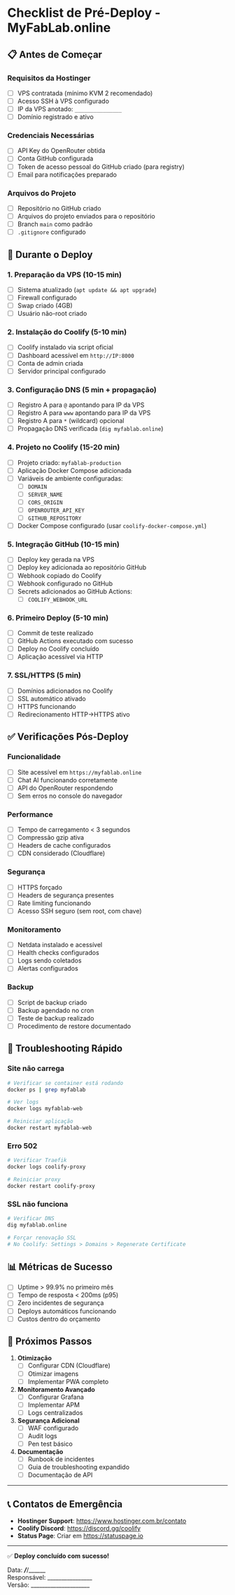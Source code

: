 # Checklist de Pré-Deploy - MyFabLab.online

## 📋 Antes de Começar

### Requisitos da Hostinger
- [ ] VPS contratada (mínimo KVM 2 recomendado)
- [ ] Acesso SSH à VPS configurado
- [ ] IP da VPS anotado: `_______________`
- [ ] Domínio registrado e ativo

### Credenciais Necessárias
- [ ] API Key do OpenRouter obtida
- [ ] Conta GitHub configurada
- [ ] Token de acesso pessoal do GitHub criado (para registry)
- [ ] Email para notificações preparado

### Arquivos do Projeto
- [ ] Repositório no GitHub criado
- [ ] Arquivos do projeto enviados para o repositório
- [ ] Branch `main` como padrão
- [ ] `.gitignore` configurado

## 🚀 Durante o Deploy

### 1. Preparação da VPS (10-15 min)
- [ ] Sistema atualizado (`apt update && apt upgrade`)
- [ ] Firewall configurado
- [ ] Swap criado (4GB)
- [ ] Usuário não-root criado

### 2. Instalação do Coolify (5-10 min)
- [ ] Coolify instalado via script oficial
- [ ] Dashboard acessível em `http://IP:8000`
- [ ] Conta de admin criada
- [ ] Servidor principal configurado

### 3. Configuração DNS (5 min + propagação)
- [ ] Registro A para `@` apontando para IP da VPS
- [ ] Registro A para `www` apontando para IP da VPS
- [ ] Registro A para `*` (wildcard) opcional
- [ ] Propagação DNS verificada (`dig myfablab.online`)

### 4. Projeto no Coolify (15-20 min)
- [ ] Projeto criado: `myfablab-production`
- [ ] Aplicação Docker Compose adicionada
- [ ] Variáveis de ambiente configuradas:
  - [ ] `DOMAIN`
  - [ ] `SERVER_NAME`
  - [ ] `CORS_ORIGIN`
  - [ ] `OPENROUTER_API_KEY`
  - [ ] `GITHUB_REPOSITORY`
- [ ] Docker Compose configurado (usar `coolify-docker-compose.yml`)

### 5. Integração GitHub (10-15 min)
- [ ] Deploy key gerada na VPS
- [ ] Deploy key adicionada ao repositório GitHub
- [ ] Webhook copiado do Coolify
- [ ] Webhook configurado no GitHub
- [ ] Secrets adicionados ao GitHub Actions:
  - [ ] `COOLIFY_WEBHOOK_URL`

### 6. Primeiro Deploy (5-10 min)
- [ ] Commit de teste realizado
- [ ] GitHub Actions executado com sucesso
- [ ] Deploy no Coolify concluído
- [ ] Aplicação acessível via HTTP

### 7. SSL/HTTPS (5 min)
- [ ] Domínios adicionados no Coolify
- [ ] SSL automático ativado
- [ ] HTTPS funcionando
- [ ] Redirecionamento HTTP→HTTPS ativo

## ✅ Verificações Pós-Deploy

### Funcionalidade
- [ ] Site acessível em `https://myfablab.online`
- [ ] Chat AI funcionando corretamente
- [ ] API do OpenRouter respondendo
- [ ] Sem erros no console do navegador

### Performance
- [ ] Tempo de carregamento < 3 segundos
- [ ] Compressão gzip ativa
- [ ] Headers de cache configurados
- [ ] CDN considerado (Cloudflare)

### Segurança
- [ ] HTTPS forçado
- [ ] Headers de segurança presentes
- [ ] Rate limiting funcionando
- [ ] Acesso SSH seguro (sem root, com chave)

### Monitoramento
- [ ] Netdata instalado e acessível
- [ ] Health checks configurados
- [ ] Logs sendo coletados
- [ ] Alertas configurados

### Backup
- [ ] Script de backup criado
- [ ] Backup agendado no cron
- [ ] Teste de backup realizado
- [ ] Procedimento de restore documentado

## 🔧 Troubleshooting Rápido

### Site não carrega
```bash
# Verificar se container está rodando
docker ps | grep myfablab

# Ver logs
docker logs myfablab-web

# Reiniciar aplicação
docker restart myfablab-web
```

### Erro 502
```bash
# Verificar Traefik
docker logs coolify-proxy

# Reiniciar proxy
docker restart coolify-proxy
```

### SSL não funciona
```bash
# Verificar DNS
dig myfablab.online

# Forçar renovação SSL
# No Coolify: Settings > Domains > Regenerate Certificate
```

## 📊 Métricas de Sucesso

- [ ] Uptime > 99.9% no primeiro mês
- [ ] Tempo de resposta < 200ms (p95)
- [ ] Zero incidentes de segurança
- [ ] Deploys automáticos funcionando
- [ ] Custos dentro do orçamento

## 🎯 Próximos Passos

1. **Otimização**
   - [ ] Configurar CDN (Cloudflare)
   - [ ] Otimizar imagens
   - [ ] Implementar PWA completo

2. **Monitoramento Avançado**
   - [ ] Configurar Grafana
   - [ ] Implementar APM
   - [ ] Logs centralizados

3. **Segurança Adicional**
   - [ ] WAF configurado
   - [ ] Audit logs
   - [ ] Pen test básico

4. **Documentação**
   - [ ] Runbook de incidentes
   - [ ] Guia de troubleshooting expandido
   - [ ] Documentação de API

---

## 📞 Contatos de Emergência

- **Hostinger Support**: https://www.hostinger.com.br/contato
- **Coolify Discord**: https://discord.gg/coolify
- **Status Page**: Criar em https://statuspage.io

---

✅ **Deploy concluído com sucesso!**

Data: ___/___/______  
Responsável: ________________  
Versão: _____________________